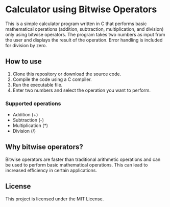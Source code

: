 # Calculator using Bitwise Operators

This is a simple calculator program written in C that performs basic mathematical operations (addition, subtraction, multiplication, and division) only using bitwise operators. The program takes two numbers as input from the user and displays the result of the operation. Error handling is included for division by zero.

## How to use
1. Clone this repository or download the source code.
2. Compile the code using a C compiler.
3. Run the executable file.
4. Enter two numbers and select the operation you want to perform.

### Supported operations
- Addition (+)
- Subtraction (-)
- Multiplication (*)
- Division (/)

## Why bitwise operators?
Bitwise operators are faster than traditional arithmetic operations and can be used to perform basic mathematical operations. This can lead to increased efficiency in certain applications.

## License
This project is licensed under the MIT License.
